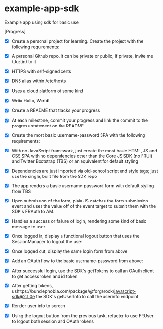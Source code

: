 # example-app-sdk
Example app using sdk for basic use

[Progress]
- [x] Create a personal project for learning. Create the project with the following requirements:
- [x] A personal Github repo. It can be private or public, if private, invite me (Justin) to it
- [x] HTTPS with self-signed certs
- [x] DNS alias within /etc/hosts
- [x] Uses a cloud platform of some kind
- [x] Write Hello, World!
- [x] Create a README that tracks your progress

- [x] At each milestone, commit your progress and link the commit to the progress statement on the README
- [x] Create the most basic username-password SPA with the following requirements:
- [x] With no JavaScript framework, just create the most basic HTML, JS and CSS SPA with no dependencies other than the Core JS SDK (no FRUI) and Twitter Bootstrap (TBS) or an equivalent for default styling
- [x] Dependencies are just imported via old-school script and style tags; just use the single, built file from the SDK repo
- [x] The app renders a basic username-password form with default styling from TBS
- [x] Upon submission of the form, plain JS catches the form submission event and uses the value off of the event target to submit them with the SDK's FRAuth to AM.

- [x] Handles a success or failure of login, rendering some kind of basic message to user
- [x] Once logged in, display a functional logout button that uses the SessionManager to logout the user
- [x] Once logged out, display the same login form from above
 
- [x] Add an OAuth flow to the basic username-password from above:
- [x] After successful login, use the SDK's getTokens to call an OAuth client to get access token and id token
- [x] After getting tokens, ushttps://bundlephobia.com/package/@forgerock/javascript-sdk@2.1.0e the SDK's getUserInfo to call the userinfo endpoint
- [x] Render user info to screen
- [x] Using the logout button from the previous task, refactor to use FRUser to logout both session and OAuth tokens
